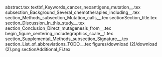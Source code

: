 abstract.tex
textbf_Keywords_cancer_neoantigens_mutation__.tex
subsection_Background_Several_chemotherapies_including__.tex
section_Methods_subsection_Mutation_calls__.tex
sectionSection_title.tex
section_Discussion_In_this_study__.tex
section_Conclusion_Direct_mutagenesis_from__.tex
begin_figure_centering_includegraphics_scale__1.tex
section_Supplemental_Methods_subsection_Signature__.tex
section_List_of_abbreviations_TODO__.tex
figures/download (2)/download (2).png
sectionAdditional_Fi.tex
